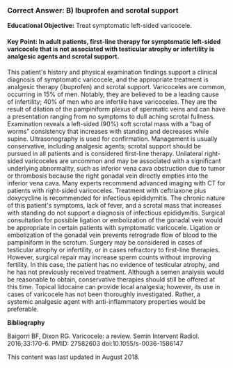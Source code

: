 
### Correct Answer: B) Ibuprofen and scrotal support 

**Educational Objective:** Treat symptomatic left-sided varicocele.

#### **Key Point:** In adult patients, first-line therapy for symptomatic left-sided varicocele that is not associated with testicular atrophy or infertility is analgesic agents and scrotal support.

This patient's history and physical examination findings support a clinical diagnosis of symptomatic varicocele, and the appropriate treatment is analgesic therapy (ibuprofen) and scrotal support. Varicoceles are common, occurring in 15% of men. Notably, they are believed to be a leading cause of infertility; 40% of men who are infertile have varicoceles. They are the result of dilation of the pampiniform plexus of spermatic veins and can have a presentation ranging from no symptoms to dull aching scrotal fullness. Examination reveals a left-sided (90%) soft scrotal mass with a “bag of worms” consistency that increases with standing and decreases while supine. Ultrasonography is used for confirmation. Management is usually conservative, including analgesic agents; scrotal support should be pursued in all patients and is considered first-line therapy. Unilateral right-sided varicoceles are uncommon and may be associated with a significant underlying abnormality, such as inferior vena cava obstruction due to tumor or thrombosis because the right gonadal vein directly empties into the inferior vena cava. Many experts recommend advanced imaging with CT for patients with right-sided varicoceles.
Treatment with ceftriaxone plus doxycycline is recommended for infectious epididymitis. The chronic nature of this patient's symptoms, lack of fever, and a scrotal mass that increases with standing do not support a diagnosis of infectious epididymitis.
Surgical consultation for possible ligation or embolization of the gonadal vein would be appropriate in certain patients with symptomatic varicocele. Ligation or embolization of the gonadal vein prevents retrograde flow of blood to the pampiniform in the scrotum. Surgery may be considered in cases of testicular atrophy or infertility, or in cases refractory to first-line therapies. However, surgical repair may increase sperm counts without improving fertility. In this case, the patient has no evidence of testicular atrophy, and he has not previously received treatment. Although a semen analysis would be reasonable to obtain, conservative therapies should still be offered at this time.
Topical lidocaine can provide local analgesia; however, its use in cases of varicocele has not been thoroughly investigated. Rather, a systemic analgesic agent with anti-inflammatory properties would be preferable.

**Bibliography**

Baigorri BF, Dixon RG. Varicocele: a review. Semin Intervent Radiol. 2016;33:170-6. PMID: 27582603 doi:10.1055/s-0036-1586147

This content was last updated in August 2018.